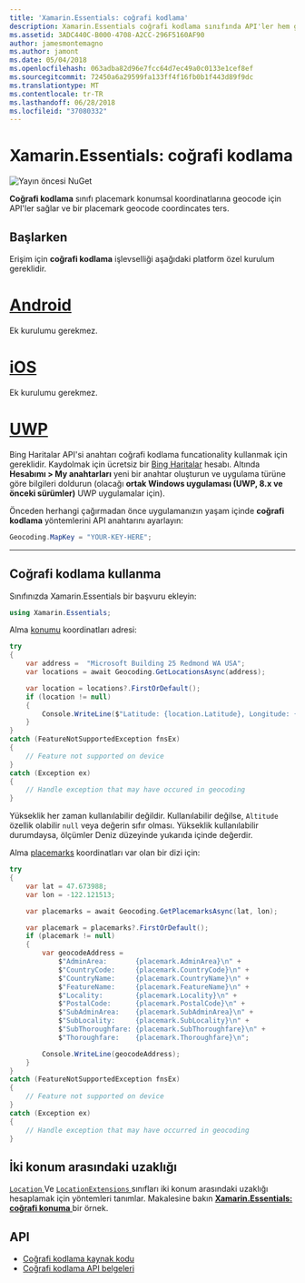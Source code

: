 ```yaml
---
title: 'Xamarin.Essentials: coğrafi kodlama'
description: Xamarin.Essentials coğrafi kodlama sınıfında API'ler hem geocode placemark konumsal koordinatlarına sağlar ve bir placemark ters geocode koordinatları.
ms.assetid: 3ADC440C-B000-4708-A2CC-296F5160AF90
author: jamesmontemagno
ms.author: jamont
ms.date: 05/04/2018
ms.openlocfilehash: 063adba82d96e7fcc64d7ec49a0c0133e1cef8ef
ms.sourcegitcommit: 72450a6a29599fa133ff4f16fb0b1f443d89f9dc
ms.translationtype: MT
ms.contentlocale: tr-TR
ms.lasthandoff: 06/28/2018
ms.locfileid: "37080332"
---
```

# <a name="xamarinessentials-geocoding"></a>Xamarin.Essentials: coğrafi kodlama

![Yayın öncesi NuGet](~/media/shared/pre-release.png)

**Coğrafi kodlama** sınıfı placemark konumsal koordinatlarına geocode için API'ler sağlar ve bir placemark geocode coordincates ters.

## <a name="getting-started"></a>Başlarken

Erişim için **coğrafi kodlama** işlevselliği aşağıdaki platform özel kurulum gereklidir.

# <a name="androidtabandroid"></a>[Android](#tab/android)

Ek kurulumu gerekmez.

# <a name="iostabios"></a>[iOS](#tab/ios)

Ek kurulumu gerekmez.

# <a name="uwptabuwp"></a>[UWP](#tab/uwp)

Bing Haritalar API'si anahtarı coğrafi kodlama funcationality kullanmak için gereklidir. Kaydolmak için ücretsiz bir [Bing Haritalar](https://www.bingmapsportal.com/) hesabı. Altında **Hesabımı > My anahtarları** yeni bir anahtar oluşturun ve uygulama türüne göre bilgileri doldurun (olacağı **ortak Windows uygulaması (UWP, 8.x ve önceki sürümler)** UWP uygulamalar için).

Önceden herhangi çağırmadan önce uygulamanızın yaşam içinde **coğrafi kodlama** yöntemlerini API anahtarını ayarlayın:

```csharp
Geocoding.MapKey = "YOUR-KEY-HERE";
```

-----

## <a name="using-geocoding"></a>Coğrafi kodlama kullanma

Sınıfınızda Xamarin.Essentials bir başvuru ekleyin:

```csharp
using Xamarin.Essentials;
```

Alma [konumu](xref:Xamarin.Essentials.Location) koordinatları adresi:

```csharp
try
{
    var address =  "Microsoft Building 25 Redmond WA USA";
    var locations = await Geocoding.GetLocationsAsync(address);

    var location = locations?.FirstOrDefault();
    if (location != null)
    {
        Console.WriteLine($"Latitude: {location.Latitude}, Longitude: {location.Longitude}, Altitude: {location.Altitude}");
    }
}
catch (FeatureNotSupportedException fnsEx)
{
    // Feature not supported on device
}
catch (Exception ex)
{
    // Handle exception that may have occured in geocoding
}
```

Yükseklik her zaman kullanılabilir değildir. Kullanılabilir değilse, `Altitude` özellik olabilir `null` veya değerin sıfır olması. Yükseklik kullanılabilir durumdaysa, ölçümler Deniz düzeyinde yukarıda içinde değerdir. 

Alma [placemarks](xref:Xamarin.Essentials.Placemark) koordinatları var olan bir dizi için:

```csharp
try
{
    var lat = 47.673988;
    var lon = -122.121513;

    var placemarks = await Geocoding.GetPlacemarksAsync(lat, lon);

    var placemark = placemarks?.FirstOrDefault();
    if (placemark != null)
    {
        var geocodeAddress =
            $"AdminArea:       {placemark.AdminArea}\n" +
            $"CountryCode:     {placemark.CountryCode}\n" +
            $"CountryName:     {placemark.CountryName}\n" +
            $"FeatureName:     {placemark.FeatureName}\n" +
            $"Locality:        {placemark.Locality}\n" +
            $"PostalCode:      {placemark.PostalCode}\n" +
            $"SubAdminArea:    {placemark.SubAdminArea}\n" +
            $"SubLocality:     {placemark.SubLocality}\n" +
            $"SubThoroughfare: {placemark.SubThoroughfare}\n" +
            $"Thoroughfare:    {placemark.Thoroughfare}\n";

        Console.WriteLine(geocodeAddress);
    }
}
catch (FeatureNotSupportedException fnsEx)
{
    // Feature not supported on device
}
catch (Exception ex)
{
    // Handle exception that may have occurred in geocoding
}
```

## <a name="distance-between-two-locations"></a>İki konum arasındaki uzaklığı

[ `Location` ](xref:Xamarin.Essentials.Location) Ve [ `LocationExtensions` ](xref:Xamarin.Essentials.LocationExtensions) sınıfları iki konum arasındaki uzaklığı hesaplamak için yöntemleri tanımlar. Makalesine bakın [ **Xamarin.Essentials: coğrafi konuma** ](geolocation.md#calculate-distance) bir örnek.

## <a name="api"></a>API

- [Coğrafi kodlama kaynak kodu](https://github.com/xamarin/Essentials/tree/master/Xamarin.Essentials/Geocoding)
- [Coğrafi kodlama API belgeleri](xref:Xamarin.Essentials.Geocoding)
